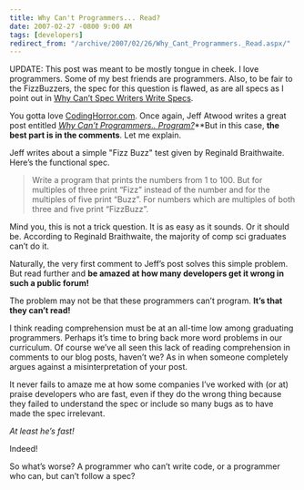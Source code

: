 ```yaml
---
title: Why Can't Programmers... Read?
date: 2007-02-27 -0800 9:00 AM
tags: [developers]
redirect_from: "/archive/2007/02/26/Why_Cant_Programmers._Read.aspx/"
---
```


UPDATE: This post was meant to be mostly tongue in cheek. I love
programmers. Some of my best friends are programmers. Also, to be fair
to the FizzBuzzers, the spec for this question is flawed, as are all
specs as I point out in [Why Can’t Spec Writers Write
Specs](https://haacked.com/archive/2007/03/07/Why_Cant_Spec_Writers_Write.Specs.aspx "blog post on spec writing").

You gotta love
[CodingHorror.com](http://codinghorror.com/ "Jeff Atwood’s Blog"). Once
again, Jeff Atwood writes a great post entitled [*Why Can’t
Programmers..
Program?*](http://www.codinghorror.com/blog/archives/000781.html "Why Can’t Programmers Program")**But
in this case, **the best part is in the comments**. Let me explain.

Jeff writes about a simple "Fizz Buzz" test given by Reginald
Braithwaite. Here’s the functional spec.

> Write a program that prints the numbers from 1 to 100. But for
> multiples of three print “Fizz” instead of the number and for the
> multiples of five print “Buzz”. For numbers which are multiples of
> both three and five print “FizzBuzz”.

Mind you, this is not a trick question. It is as easy as it sounds. Or
it should be. According to Reginald Braithwaite, the majority of comp
sci graduates can’t do it.

Naturally, the very first comment to Jeff’s post solves this simple
problem. But read further and **be amazed at how many developers get it
wrong in such a public forum!**

The problem may not be that these programmers can’t program. **It’s that
they can’t read!**

I think reading comprehension must be at an all-time low among
graduating programmers. Perhaps it’s time to bring back more word
problems in our curriculum. Of course we’ve all seen this lack of
reading comprehension in comments to our blog posts, haven’t we? As in
when someone completely argues against a misinterpretation of your post.

It never fails to amaze me at how some companies I’ve worked with (or
at) praise developers who are fast, even if they do the wrong thing
because they failed to understand the spec or include so many bugs as to
have made the spec irrelevant.

*At least he’s fast!*

Indeed!

So what’s worse? A programmer who can’t write code, or a programmer who
can, but can’t follow a spec?

